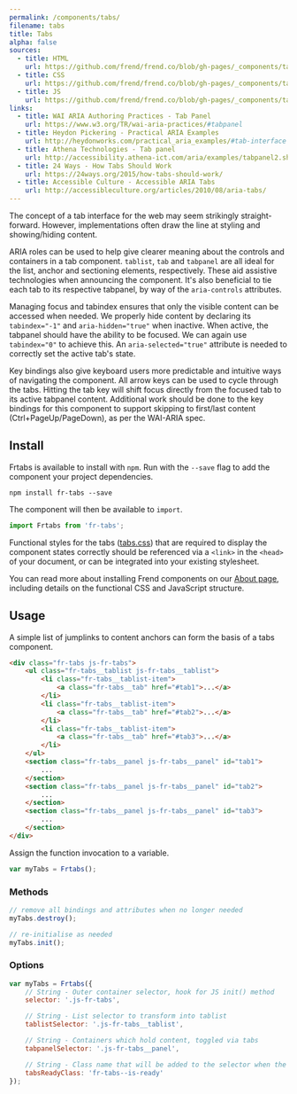 ```yaml
---
permalink: /components/tabs/
filename: tabs
title: Tabs
alpha: false
sources:
  - title: HTML
    url: https://github.com/frend/frend.co/blob/gh-pages/_components/tabs/tabs.html
  - title: CSS
    url: https://github.com/frend/frend.co/blob/gh-pages/_components/tabs/tabs.css
  - title: JS
    url: https://github.com/frend/frend.co/blob/gh-pages/_components/tabs/tabs.js
links:
  - title: WAI ARIA Authoring Practices - Tab Panel
    url: https://www.w3.org/TR/wai-aria-practices/#tabpanel
  - title: Heydon Pickering - Practical ARIA Examples
    url: http://heydonworks.com/practical_aria_examples/#tab-interface
  - title: Athena Technologies - Tab panel
    url: http://accessibility.athena-ict.com/aria/examples/tabpanel2.shtml
  - title: 24 Ways - How Tabs Should Work
    url: https://24ways.org/2015/how-tabs-should-work/
  - title: Accessible Culture - Accessible ARIA Tabs
    url: http://accessibleculture.org/articles/2010/08/aria-tabs/
---
```


The concept of a tab interface for the web may seem strikingly straight-forward. However, implementations often draw the line at styling and showing/hiding content.

ARIA roles can be used to help give clearer meaning about the controls and containers in a tab component. `tablist`, `tab` and `tabpanel` are all ideal for the list, anchor and sectioning elements, respectively. These aid assistive technologies when announcing the component. It's also beneficial to tie each tab to its respective tabpanel, by way of the `aria-controls` attributes.

Managing focus and tabindex ensures that only the visible content can be accessed when needed. We properly hide content by declaring its `tabindex="-1"` and `aria-hidden="true"` when inactive. When active, the tabpanel should have the ability to be focused. We can again use `tabindex="0"` to achieve this. An `aria-selected="true"` attribute is needed to correctly set the active tab's state.

Key bindings also give keyboard users more predictable and intuitive ways of navigating the component. All arrow keys can be used to cycle through the tabs. Hitting the tab key will shift focus directly from the focused tab to its active tabpanel content. Additional work should be done to the key bindings for this component to support skipping to first/last content (Ctrl+PageUp/PageDown), as per the WAI-ARIA spec.

## Install

Frtabs is available to install with `npm`. Run with the `--save` flag to add the component your project dependencies.

~~~
npm install fr-tabs --save
~~~

The component will then be available to `import`.

~~~ js
import Frtabs from 'fr-tabs';
~~~

Functional styles for the tabs ([tabs.css](https://raw.githubusercontent.com/frend/frend.co/gh-pages/_components/tabs/tabs.css)) that are required to display the component states correctly should be referenced via a `<link>` in the `<head>` of your document, or can be integrated into your existing stylesheet.

You can read more about installing Frend components on our [About page](/about/), including details on the functional CSS and JavaScript structure.

## Usage

A simple list of jumplinks to content anchors can form the basis of a tabs component.

~~~ html
<div class="fr-tabs js-fr-tabs">
	<ul class="fr-tabs__tablist js-fr-tabs__tablist">
		<li class="fr-tabs__tablist-item">
			<a class="fr-tabs__tab" href="#tab1">...</a>
		</li>
		<li class="fr-tabs__tablist-item">
			<a class="fr-tabs__tab" href="#tab2">...</a>
		</li>
		<li class="fr-tabs__tablist-item">
			<a class="fr-tabs__tab" href="#tab3">...</a>
		</li>
	</ul>
	<section class="fr-tabs__panel js-fr-tabs__panel" id="tab1">
		...
	</section>
	<section class="fr-tabs__panel js-fr-tabs__panel" id="tab2">
		...
	</section>
	<section class="fr-tabs__panel js-fr-tabs__panel" id="tab3">
		...
	</section>
</div>
~~~

Assign the function invocation to a variable.

~~~ js
var myTabs = Frtabs();
~~~

### Methods

~~~ js
// remove all bindings and attributes when no longer needed
myTabs.destroy();

// re-initialise as needed
myTabs.init();
~~~

### Options

~~~ js
var myTabs = Frtabs({
	// String - Outer container selector, hook for JS init() method
	selector: '.js-fr-tabs',

	// String - List selector to transform into tablist
	tablistSelector: '.js-fr-tabs__tablist',

	// String - Containers which hold content, toggled via tabs
	tabpanelSelector: '.js-fr-tabs__panel',

	// String - Class name that will be added to the selector when the component has been initialised
	tabsReadyClass: 'fr-tabs--is-ready'
});
~~~